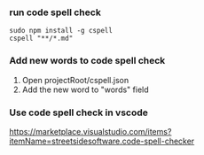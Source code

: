 ### run code spell check

```shell
sudo npm install -g cspell
cspell "**/*.md"
```

### Add new words to code spell check

1. Open projectRoot/cspell.json
2. Add the new word to "words" field

### Use code spell check in vscode

<https://marketplace.visualstudio.com/items?itemName=streetsidesoftware.code-spell-checker>
